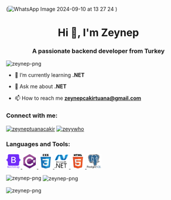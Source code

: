 (![WhatsApp Image 2024-09-10 at 13 27 24](https://github.com/user-attachments/assets/2287ee2d-92b3-452b-a31a-2be0a4f5f1f8)
)


<h1 align="center">Hi 👋, I'm Zeynep</h1>
<h3 align="center">A passionate backend developer from Turkey</h3>

<p align="left"> <img src="https://komarev.com/ghpvc/?username=zeynep-png&label=Profile%20views&color=0e75b6&style=flat" alt="zeynep-png" /> </p>

- 🌱 I’m currently learning **.NET**

- 💬 Ask me about **.NET**

- 📫 How to reach me **zeynepcakirtuana@gmail.com**

<h3 align="left">Connect with me:</h3>
<p align="left">
<a href="https://linkedin.com/in/zeyneptuanacakir" target="blank"><img align="center" src="https://raw.githubusercontent.com/rahuldkjain/github-profile-readme-generator/master/src/images/icons/Social/linked-in-alt.svg" alt="zeyneptuanacakir" height="30" width="40" /></a>
<a href="https://instagram.com/zeyywho" target="blank"><img align="center" src="https://raw.githubusercontent.com/rahuldkjain/github-profile-readme-generator/master/src/images/icons/Social/instagram.svg" alt="zeyywho" height="30" width="40" /></a>
</p>

<h3 align="left">Languages and Tools:</h3>
<p align="left"> <a href="https://getbootstrap.com" target="_blank" rel="noreferrer"> <img src="https://raw.githubusercontent.com/devicons/devicon/master/icons/bootstrap/bootstrap-plain-wordmark.svg" alt="bootstrap" width="40" height="40"/> </a> <a href="https://www.w3schools.com/cs/" target="_blank" rel="noreferrer"> <img src="https://raw.githubusercontent.com/devicons/devicon/master/icons/csharp/csharp-original.svg" alt="csharp" width="40" height="40"/> </a> <a href="https://www.w3schools.com/css/" target="_blank" rel="noreferrer"> <img src="https://raw.githubusercontent.com/devicons/devicon/master/icons/css3/css3-original-wordmark.svg" alt="css3" width="40" height="40"/> </a> <a href="https://dotnet.microsoft.com/" target="_blank" rel="noreferrer"> <img src="https://raw.githubusercontent.com/devicons/devicon/master/icons/dot-net/dot-net-original-wordmark.svg" alt="dotnet" width="40" height="40"/> </a> <a href="https://www.w3.org/html/" target="_blank" rel="noreferrer"> <img src="https://raw.githubusercontent.com/devicons/devicon/master/icons/html5/html5-original-wordmark.svg" alt="html5" width="40" height="40"/> </a> <a href="https://www.postgresql.org" target="_blank" rel="noreferrer"> <img src="https://raw.githubusercontent.com/devicons/devicon/master/icons/postgresql/postgresql-original-wordmark.svg" alt="postgresql" width="40" height="40"/> </a> </p>

<p><img align="left" src="https://github-readme-stats.vercel.app/api/top-langs?username=zeynep-png&show_icons=true&locale=en&layout=compact" alt="zeynep-png" /></p>

<p>&nbsp;<img align="center" src="https://github-readme-stats.vercel.app/api?username=zeynep-png&show_icons=true&locale=en" alt="zeynep-png" /></p>

<p><img align="center" src="https://github-readme-streak-stats.herokuapp.com/?user=zeynep-png&" alt="zeynep-png" /></p>
